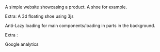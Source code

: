 A simple website showcasing a product. A shoe for example.

Extra:
A 3d floating shoe using 3js

Anti-Lazy loading for main components/loading in parts in the background.

Extra :

Google analytics

